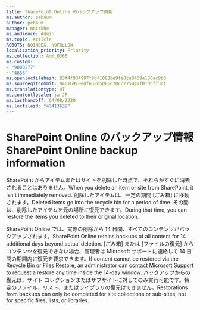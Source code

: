 ```yaml
---
title: SharePoint Online のバックアップ情報
ms.author: pebaum
author: pebaum
manager: mnirkhe
ms.audience: Admin
ms.topic: article
ROBOTS: NOINDEX, NOFOLLOW
localization_priority: Priority
ms.collection: Adm_O365
ms.custom:
- "9000277"
- "4838"
ms.openlocfilehash: 03f4f934997f9bf1088be9fe8ca8469a138ac9b3
ms.sourcegitcommit: 940169c0edf638b5086d70cc275049f01dcff3cf
ms.translationtype: HT
ms.contentlocale: ja-JP
ms.lasthandoff: 04/08/2020
ms.locfileid: "43413639"
---
```

# <a name="sharepoint-online-backup-information"></a><span data-ttu-id="33899-102">SharePoint Online のバックアップ情報</span><span class="sxs-lookup"><span data-stu-id="33899-102">SharePoint Online backup information</span></span>

<span data-ttu-id="33899-103">SharePoint からアイテムまたはサイトを削除した時点で、それらがすぐに消去されることはありません。</span><span class="sxs-lookup"><span data-stu-id="33899-103">When you delete an item or site from SharePoint, it isn't immediately removed.</span></span> <span data-ttu-id="33899-104">削除したアイテムは、一定の期間 [ごみ箱] に移動されます。</span><span class="sxs-lookup"><span data-stu-id="33899-104">Deleted items go into the recycle bin for a period of time.</span></span> <span data-ttu-id="33899-105">その間は、削除したアイテムを元の場所に復元できます。</span><span class="sxs-lookup"><span data-stu-id="33899-105">During that time, you can restore the items you deleted to their original location.</span></span>

<span data-ttu-id="33899-106">SharePoint Online では、実際の削除から 14 日間、すべてのコンテンツがバックアップされます。</span><span class="sxs-lookup"><span data-stu-id="33899-106">SharePoint Online retains backups of all content for 14 additional days beyond actual deletion.</span></span> <span data-ttu-id="33899-107">[ごみ箱] または [ファイルの復元] からコンテンツを復元できない場合、管理者は Microsoft サポートに連絡して 14 日間の期間内に復元を要求できます。</span><span class="sxs-lookup"><span data-stu-id="33899-107">If content cannot be restored via the Recycle Bin or Files Restore, an administrator can contact Microsoft Support to request a restore any time inside the 14-day window.</span></span> <span data-ttu-id="33899-108">バックアップからの復元は、サイト コレクションまたはサブサイトに対してのみ実行可能です。特定のファイル、リスト、またはライブラリの復元はできません。</span><span class="sxs-lookup"><span data-stu-id="33899-108">Restorations from backups can only be completed for site collections or sub-sites, not for specific files, lists, or libraries.</span></span>
